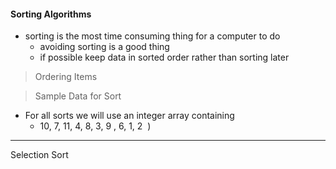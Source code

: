 #### Sorting Algorithms

* sorting is the most time consuming thing for a computer to do
   * avoiding sorting is a good thing
   * if possible keep data in sorted order rather than sorting later

> Ordering Items

> Sample Data for Sort
- For all sorts we will use an integer array containing 
   - 10, 7, 11, 4, 8, 3, 9 , 6, 1, 2
![]()
)
---

Selection Sort
```



```
